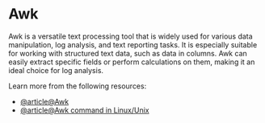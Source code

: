 # Awk

Awk is a versatile text processing tool that is widely used for various data manipulation, log analysis, and text reporting tasks. It is especially suitable for working with structured text data, such as data in columns. Awk can easily extract specific fields or perform calculations on them, making it an ideal choice for log analysis.

Learn more from the following resources:

- [@article@Awk](https://www.grymoire.com/Unix/Awk.html)
- [@article@Awk command in Linux/Unix](https://www.digitalocean.com/community/tutorials/awk-command-linux-unix)